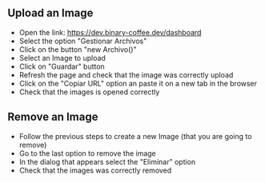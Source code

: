 ## Upload an Image

- Open the link: https://dev.binary-coffee.dev/dashboard
- Select the option "Gestionar Archivos"
- Click on the button "new Archivo()"
- Select an Image to upload
- Click on "Guardar" button
- Refresh the page and check that the image was correctly upload
- Click on the "Copiar URL" option an paste it on a new tab in the browser
- Check that the images is opened correctly

## Remove an Image

- Follow the previous steps to create a new Image (that you are going to remove)
- Go to the last option to remove the image
- In the dialog that appears select the "Eliminar" option
- Check that the images was correctly removed
